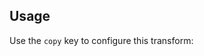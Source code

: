 ## Usage

Use the `copy` key to configure this transform:

<? @source {javascript=s/(\.\.\/)+lib\/index/trucks/gm} usage.js ?>

